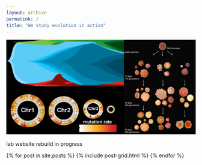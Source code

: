 ```yaml
---
layout: archive
permalink: /
title: "We study evolution in action"
---
```

![Biofilm diversification and mutation-rate variation](/images/header_160507.jpg)

lab website rebuild in progress
<div class="tiles">
{% for post in site.posts %}
	{% include post-grid.html %}
{% endfor %}
</div><!-- /.tiles -->
